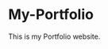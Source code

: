 # My-Portfolio
This is my Portfolio website.
         
        
      
           
       
  
     
  
        
 
       
   
 
